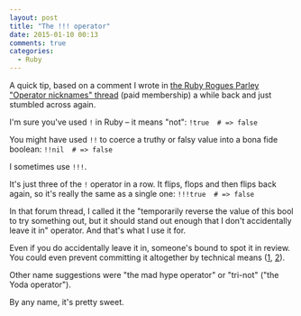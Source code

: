 ```yaml
---
layout: post
title: "The !!! operator"
date: 2015-01-10 00:13
comments: true
categories:
  - Ruby
---
```


A quick tip, based on a comment I wrote in [the Ruby Rogues Parley "Operator nicknames" thread](http://parley.rubyrogues.com/t/operator-nicknames/704) (paid membership) a while back and just stumbled across again.

I'm sure you've used `!` in Ruby – it means "not": `!true  # => false`

You might have used `!!` to coerce a truthy or falsy value into a bona fide boolean: `!!nil  # => false`

I sometimes use `!!!`.

It's just three of the `!` operator in a row. It flips, flops and then flips back again, so it's really the same as a single one: `!!!true  # => false`

In that forum thread, I called it the "temporarily reverse the value of this bool to try something out, but it should stand out enough that I don't accidentally leave it in" operator. And that's what I use it for.

Even if you do accidentally leave it in, someone's bound to spot it in review. You could even prevent committing it altogether by technical means ([1][1], [2][2]).

Other name suggestions were "the mad hype operator" or "tri-not" ("the Yoda operator").

By any name, it's pretty sweet.

[1]: https://github.com/henrik/dotfiles/blob/master/git_template/hooks/pre-commit
[2]: https://github.com/henrik/dotfiles/blob/master/git_template/hooks/pre-commit-keywords.rb
